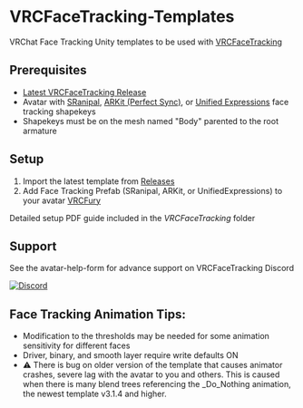 # VRCFaceTracking-Templates

VRChat Face Tracking Unity templates to be used with [VRCFaceTracking](https://github.com/benaclejames/VRCFaceTracking)

## Prerequisites

* [Latest VRCFaceTracking Release](https://github.com/benaclejames/VRCFaceTracking/releases/latest)
* Avatar with [SRanipal](https://github.com/benaclejames/VRCFaceTracking/wiki/Blend-Shapes-Setup), [ARKit (Perfect Sync)](https://arkit-face-blendshapes.com/), or [Unified Expressions](https://docs.google.com/spreadsheets/d/118jo960co3Mgw8eREFVBsaJ7z0GtKNr52IB4Bz99VTA/edit?usp=sharing) face tracking shapekeys
* Shapekeys must be on the mesh named "Body" parented to the root armature

## Setup 

1. Import the latest template from [Releases](https://github.com/Adjerry91/VRCFaceTracking-Templates/releases/latest)
2. Add Face Tracking Prefab (SRanipal, ARKit, or UnifiedExpressions) to your avatar [VRCFury](https://vrcfury.com/)

Detailed setup PDF guide included in the *VRCFaceTracking* folder

## Support

See the avatar-help-form for advance support on VRCFaceTracking Discord 

[![Discord](https://discord.com/api/guilds/849300336128032789/widget.png)](https://discord.gg/Fh4FNehzKn)

## Face Tracking Animation Tips:

* Modification to the thresholds may be needed for some animation sensitivity for different faces
* Driver, binary, and smooth layer require write defaults ON
*	:warning: There is bug on older version of the template that causes animator crashes, severe lag with the avatar to you and others. This is caused when there is many blend trees referencing the _Do_Nothing animation, the newest template v3.1.4 and higher. 

